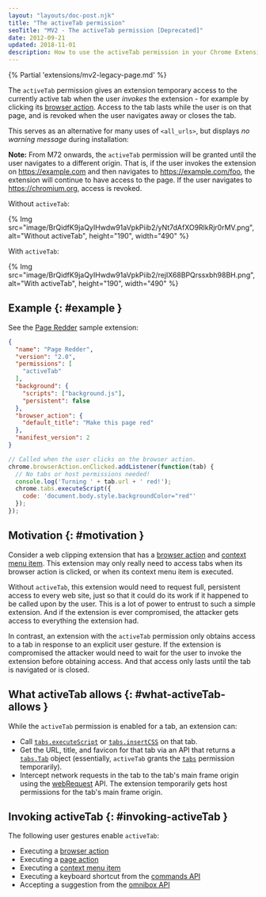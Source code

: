 ```yaml
---
layout: "layouts/doc-post.njk"
title: "The activeTab permission"
seoTitle: "MV2 - The activeTab permission [Deprecated]"
date: 2012-09-21
updated: 2018-11-01
description: How to use the activeTab permission in your Chrome Extension.
---
```


{% Partial 'extensions/mv2-legacy-page.md' %}

The `activeTab` permission gives an extension temporary access to the currently active tab when the
user _invokes_ the extension - for example by clicking its [browser action][1]. Access to the tab
lasts while the user is on that page, and is revoked when the user navigates away or closes the tab.

This serves as an alternative for many uses of `<all_urls>`, but displays _no warning message_
during installation:

**Note:** From M72 onwards, the `activeTab` permission will be granted until the user navigates to a
different origin. That is, if the user invokes the extension on https://example.com and then
navigates to https://example.com/foo, the extension will continue to have access to the page. If the
user navigates to https://chromium.org, access is revoked.

Without `activeTab`:

{% Img src="image/BrQidfK9jaQyIHwdw91aVpkPiib2/yNt7dAfXO9RlkRjr0rMV.png",
       alt="Without activeTab", height="190", width="490" %}

With `activeTab`:

{% Img src="image/BrQidfK9jaQyIHwdw91aVpkPiib2/rejIX68BPQrssxbh98BH.png",
       alt="With activeTab", height="190", width="490" %}

## Example {: #example }

See the [Page Redder][2] sample extension:

```json
{
  "name": "Page Redder",
  "version": "2.0",
  "permissions": [
    "activeTab"
  ],
  "background": {
    "scripts": ["background.js"],
    "persistent": false
  },
  "browser_action": {
    "default_title": "Make this page red"
  },
  "manifest_version": 2
}
```

```js
// Called when the user clicks on the browser action.
chrome.browserAction.onClicked.addListener(function(tab) {
  // No tabs or host permissions needed!
  console.log('Turning ' + tab.url + ' red!');
  chrome.tabs.executeScript({
    code: 'document.body.style.backgroundColor="red"'
  });
});
```

## Motivation {: #motivation }

Consider a web clipping extension that has a [browser action][3] and [context menu item][4]. This
extension may only really need to access tabs when its browser action is clicked, or when its
context menu item is executed.

Without `activeTab`, this extension would need to request full, persistent access to every web site,
just so that it could do its work if it happened to be called upon by the user. This is a lot of
power to entrust to such a simple extension. And if the extension is ever compromised, the attacker
gets access to everything the extension had.

In contrast, an extension with the `activeTab` permission only obtains access to a tab in response
to an explicit user gesture. If the extension is compromised the attacker would need to wait for the
user to invoke the extension before obtaining access. And that access only lasts until the tab is
navigated or is closed.

## What activeTab allows {: #what-activeTab-allows }

While the `activeTab` permission is enabled for a tab, an extension can:

- Call [`tabs.executeScript`][5] or [`tabs.insertCSS`][6] on that tab.
- Get the URL, title, and favicon for that tab via an API that returns a [`tabs.Tab`][7] object
  (essentially, `activeTab` grants the [`tabs`][8] permission temporarily).
- Intercept network requests in the tab to the tab's main frame origin using the [webRequest][9]
  API. The extension temporarily gets host permissions for the tab's main frame origin.

## Invoking activeTab {: #invoking-activeTab }

The following user gestures enable `activeTab`:

- Executing a [browser action][10]
- Executing a [page action][11]
- Executing a [context menu item][12]
- Executing a keyboard shortcut from the [commands API][13]
- Accepting a suggestion from the [omnibox API][14]

[1]: /docs/extensions/reference/browserAction
[2]: /docs/extensions/mv2/samples#page-redder
[3]: /docs/extensions/reference/browserAction
[4]: /docs/extensions/reference/contextMenus
[5]: /docs/extensions/reference/tabs#method-executeScript
[6]: /docs/extensions/reference/tabs#method-insertCSS
[7]: /docs/extensions/reference/tabs#type-Tab
[8]: /docs/extensions/reference/tabs#manifest
[9]: /docs/extensions/reference/webRequest
[10]: /docs/extensions/reference/browserAction
[11]: /docs/extensions/reference/pageAction
[12]: /docs/extensions/reference/contextMenus
[13]: /docs/extensions/reference/commands
[14]: /docs/extensions/reference/omnibox
